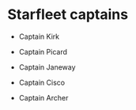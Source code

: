 # Starfleet captains

- Captain Kirk

- Captain Picard

- Captain Janeway

- Captain Cisco

- Captain Archer
